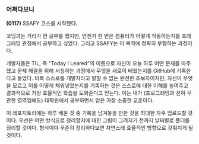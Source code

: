 ### 어쩌다보니

**(0117)** SSAFY 코스를 시작했다.

코딩과는 거리가 먼 공부를 했지만, 언젠가 한 번은 컴퓨터가 어떻게 작동하는지를 프래그래밍 관점에서 공부하고 싶었다. 그리고 SSAFY는 이 목적에 정확히 부합하는 과정이다.

개발자들은 TIL, 즉 "Today I Leared"의 이름으로 자신이 오늘 하루 어떤 문제를 마주했고 문제 해결을 위해 서칭하는 과정에서 무엇을 새로이 배웠는지를 GitHub에 기록한다고 들었다. 비록 스스로를 개발자라고 말할 수 없는 완전한 초보자이지만, 자신이 무엇을 모르고 이를 어떻게 채워넣었는지를 기록하는 것은 스스로에 대한 이해를 높여주고 결과적으로 가장 효율적인 학습을 도와준다고 믿는다. 이는 내가 (프로그래밍과 전혀 무관한 영역임에도) 대학원에서 공부하면서 얻은 가장 소중한 교훈이다. 

 이 레포지토리에는 하루 배운 것 중 기록을 남겨놓을 만한 것을 최대한 자주 업로드할 것이다. 우선은 어떤 방식으로 정리할지에 대한 그림이 그려지기 전까지 날짜별로 폴더를 정리할 것이다. 형식이야 꾸준히 정리하다보면 자연스레 효율적인 방향으로 갖춰지게 될 것이다.